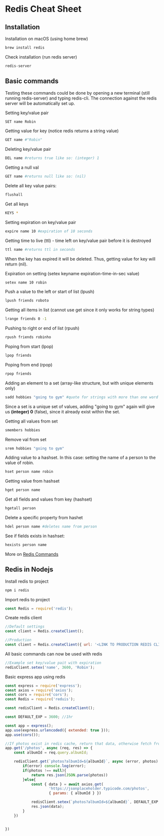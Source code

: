 # Redis Cheat Sheet

## Installation
Installation on macOS (using home brew)
```zsh
brew install redis
```
Check installation (run redis server)
```zsh
redis-server
```

## Basic commands
Testing these commands could be done by opening a new terminal (still running redis-server) and typing redis-cli. The connection against the redis server will be automatically set up.

Setting key/value pair
```zsh
SET name Robin
```
Getting value for key (notice redis returns a string value)
```zsh
GET name #"Robin"
```
Deleting key/value pair
```zsh
DEL name #returns true like so: (integer) 1
```
Getting a null val
```zsh
GET name #returns null like so: (nil)
```
Delete all key value pairs:
```zsh
flushall
```
Get all keys
```zsh
KEYS *
```
Setting expiration on key/value pair
```zsh
expire name 10 #expiration of 10 seconds
```
Getting time to live (ttl) - time left on key/value pair before it is destroyed
```zsh
ttl name #returns ttl in seconds
```
When the key has expired it will be deleted. Thus, getting value for key will return (nil).

Expiration on setting (setex keyname expiration-time-in-sec value)
```zsh
setex name 10 robin
```

Push a value to the left or start of list (lpush)
```zsh
lpush friends roboto
```

Getting all items in list (cannot use get since it only works for string types)
```zsh
lrange friends 0 -1
```

Pushing to right or end of list (rpush)
```zsh
rpush friends robinho
```

Poping from start (lpop)
```zsh
lpop friends
```

Poping from end (rpop)
```zsh
rpop friends
```

Adding an element to a set (array-like structure, but with unique elements only)
```zsh
sadd hobbies "going to gym" #quote for strings with more than one word
```
Since a set is a unique set of values, adding "going to gym" again will give us **(integer) 0** (false), since it already exist within the set.

Getting all values from set
```zsh
smembers hobbies
```

Remove val from set
```zsh
srem hobbies "going to gym"
```

Adding value to a hashset. In this case: setting the name of a person to the value of robin.
```zsh
hset person name robin
```

Getting value from hashset
```zsh
hget person name
```

Get all fields and values from key (hashset)
```zsh
hgetall person
```

Delete a specific property from hashet
```zsh
hdel person name #deletes name from person
```

See if fields exists in hashset:
```zsh
hexists person name
```

More on [Redis Commands](https://redis.io/commands/)

## Redis in Nodejs
Install redis to project
```zsh
npm i redis
```

Import redis to project
```js
const Redis = require('redis');
```

Create redis client
```js
//Default settings
const client = Redis.createClient();

//Production
const client = Redis.createClient({ url: '<LINK TO PRODUCTION REDIS CLIENT>'});
```

All basic commands can now be used with redis
```js
//Example set key/value pait with expiration
redisClient.setex('name', 3600, 'Robin');
```


Basic express app using redis
```js
const express = require('express');
const axios = require('axios');
const cors = require('cors');
const Redis = require('reduis');

const redisClient = Redis.createClient();

const DEFAULT_EXP = 3600; //1hr

const app = express();
app.use(express.urlencoded({ extended: true }));
app.use(cors());

//If photos exist in redis cache, return that data, otherwise fetch from api and write data to redis, then return the data.
app.get('/photos', async (req, res) => {
    const albumId = req.query.albumId;

    redisClient.get(`photos?albumId=${albumId}`, async (error, photos) => {
        if(error) console.log(error);
        if(photos !== null){
            return res.json(JSON.parse(photos))
        }else{
            const { data } = await axios.get(
                    'https://jsonplaceholder.typicode.com/photos',
                    { params: { albumId } })

            redisClient.setex(`photos?albumId=${albumId}`, DEFAULT_EXP, JSON.stringify(data));
            res.json(data);
        }
    })

    
})

```


